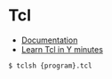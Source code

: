 # Tcl

- [Documentation](https://tcl.tk/doc/)
- [Learn Tcl in Y minutes](https://learnxinyminutes.com/docs/tcl/)

```
$ tclsh {program}.tcl
```
